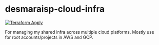 # desmaraisp-cloud-infra

[![Terraform Apply](https://github.com/desmaraisp/desmaraisp-cloud-infra/actions/workflows/tf-apply.yml/badge.svg?branch=main&event=push)](https://github.com/desmaraisp/desmaraisp-cloud-infra/actions/workflows/tf-apply.yml)

For managing my shared infra across multiple cloud platforms. Mostly use for root accounts/projects in AWS and GCP.